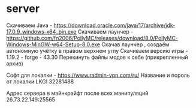 # server
Скачиваем Java - https://download.oracle.com/java/17/archive/jdk-17.0.9_windows-x64_bin.exe
  Скачиваем лаунчер - https://github.com/fn2006/PollyMC/releases/download/8.0/PollyMC-Windows-MinGW-w64-Setup-8.0.exe
Скачав лаунчер , создаём автономную учётку в правом верхнем углу 
Скачиваем версию игры - 1.19.2 - forge - 43.30
Перекинуть файлы модов к себе (прикрепленный архив)

Софт для локалки - https://www.radmin-vpn.com/ru/
Название и пороль от локалки 
LKGI
32281488


Адрес сервера в майнкрайфт после всех манипуляций 
26.73.22.149:25565
